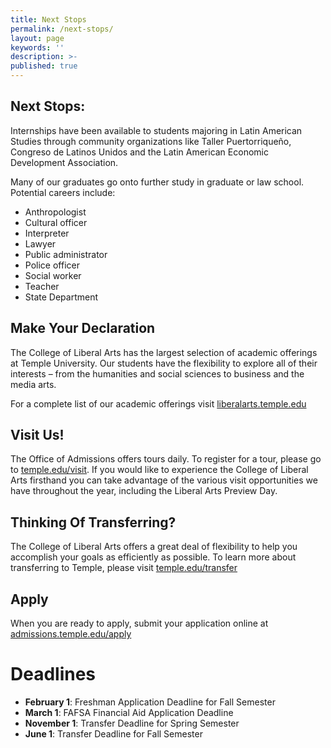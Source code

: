 ```yaml
---
title: Next Stops
permalink: /next-stops/
layout: page
keywords: ''
description: >-
published: true
---
```

## Next Stops:
Internships have been available to students majoring in Latin American Studies through community organizations like Taller Puertorriqueño, Congreso de Latinos Unidos and the Latin American Economic Development Association.

Many of our graduates go onto further study in graduate or law school. Potential careers include:

- Anthropologist
- Cultural officer
- Interpreter
- Lawyer
- Public administrator
- Police officer
- Social worker
- Teacher
- State Department

## Make Your Declaration
The College of Liberal Arts has the largest selection of academic offerings at Temple University. Our students have the flexibility to explore all of their interests – from the humanities and social sciences to business and the media arts.

For a complete list of our academic offerings visit [liberalarts.temple.edu](liberalarts.temple.edu)

## Visit Us!
The Office of Admissions offers tours daily. To register for a tour, please go to [temple.edu/visit](temple.edu/visit). If you would like to experience the College of Liberal Arts firsthand you can take advantage of the various visit opportunities we have throughout the year, including the Liberal Arts Preview Day.

## Thinking Of Transferring?
The College of Liberal Arts offers a great deal of flexibility to help you accomplish your goals as efficiently as possible. To learn more about transferring to Temple, please visit [temple.edu/transfer](temple.edu/transfer)

## Apply
When you are ready to apply, submit your application online at [admissions.temple.edu/apply](http://admissions.temple.edu/apply)

# Deadlines

- **February 1**: Freshman Application Deadline for Fall Semester
- **March 1**: FAFSA Financial Aid Application Deadline
- **November 1**: Transfer Deadline for Spring Semester
- **June 1**: Transfer Deadline for Fall Semester
